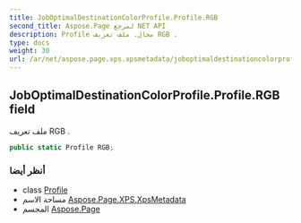 ```yaml
---
title: JobOptimalDestinationColorProfile.Profile.RGB
second_title: Aspose.Page لمرجع NET API
description: Profile مجال. ملف تعريف RGB .
type: docs
weight: 30
url: /ar/net/aspose.page.xps.xpsmetadata/joboptimaldestinationcolorprofile.profile/rgb/
---
```

## JobOptimalDestinationColorProfile.Profile.RGB field

ملف تعريف RGB .

```csharp
public static Profile RGB;
```

### أنظر أيضا

* class [Profile](../)
* مساحة الاسم [Aspose.Page.XPS.XpsMetadata](../../joboptimaldestinationcolorprofile.profile/)
* المجسم [Aspose.Page](../../../)


